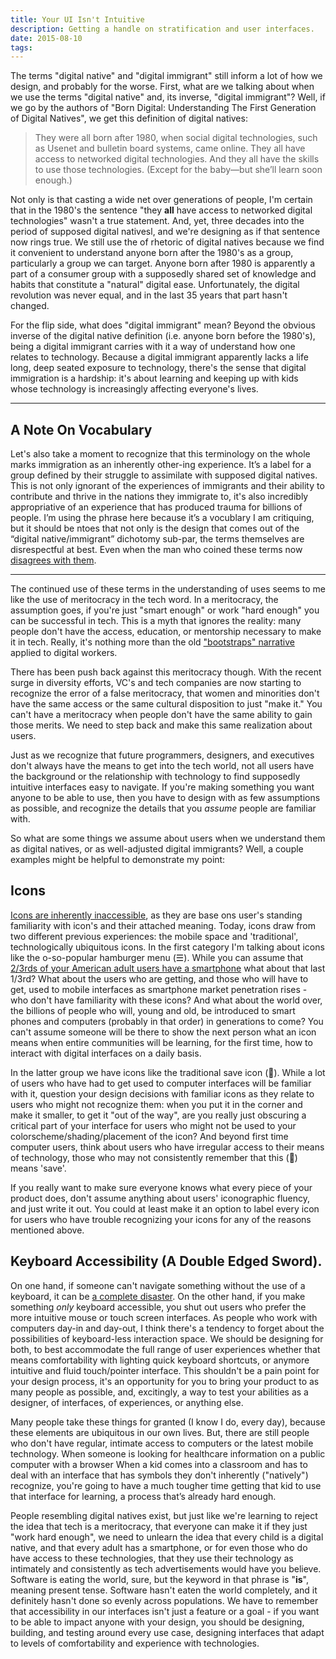 ```yaml
---
title: Your UI Isn't Intuitive
description: Getting a handle on stratification and user interfaces.
date: 2015-08-10
tags:
---
```


The terms "digital native" and "digital immigrant" still inform a lot of how we
design, and probably for the worse. First, what are we talking about when we
use the terms "digital native" and, its inverse, "digital immigrant"? Well, if
we go by the authors of "Born Digital: Understanding The First Generation of
Digital Natives", we get this definition of digital natives:

> They were all born after 1980, when social digital technologies, such as
Usenet and bulletin board systems, came online. They all have access to
networked digital technologies. And they all have the skills to use those
technologies.  (Except for the baby—but she’ll learn soon enough.)

Not only is that casting a wide net over generations of people, I'm certain
that in the 1980's the sentence "they **all** have access to networked digital
technologies" wasn't a true statement. And, yet, three decades into the period
of supposed digital nativesl, and we're designing as if that sentence now rings
true. We still use the of rhetoric of digital natives because we find it
convenient to understand anyone born after the 1980's as a group, particularly
a group we can target. Anyone born after 1980 is apparently a part of a
consumer group with a supposedly  shared set of knowledge and habits that
constitute a "natural" digital ease. Unfortunately, the digital revolution was
never equal, and in the last 35 years that part hasn't changed.

For the flip side, what does "digital immigrant" mean? Beyond the obvious
inverse of the digital native definition (i.e. anyone born before the 1980's),
being a digital immigrant carries with it a way of understand how one relates
to technology. Because a digital immigrant apparently lacks a life long, deep
seated exposure to technology, there's the sense that digital immigration is a
hardship: it's about learning and keeping up with kids whose technology is
increasingly affecting everyone's lives.

---

## A Note On Vocabulary

Let's also take a moment to recognize that this terminology on the whole marks
immigration as an inherently other-ing experience. It’s a label for a group
defined by their struggle to assimilate with supposed digital natives. This is
not only ignorant of the experiences of immigrants and their ability to
contribute and thrive in the nations they immigrate to, it's also incredibly
appropriative of an experience that has produced trauma for billions of people.
I’m using the phrase here because it’s a vocublary I am critiquing, but it
should be ntoes that not only is the design that comes out of the “digital
native/immigrant” dichotomy sub-par, the terms themselves are disrespectful at
best. Even when the man who coined these terms now [disagrees with
them](http://marcprensky.com/writing/Prensky-Intro_to_From_DN_to_DW.pdf).

---

The continued use of these terms in the understanding of uses seems to me like
the use of meritocracy in the tech word. In a meritocracy, the assumption goes,
if you're just "smart enough" or work "hard enough" you can be successful in
tech. This is a myth that ignores the reality: many people don't have the
access, education, or mentorship necessary to make it in tech. Really, it's
nothing more than the old ["bootstraps"
narrative](http://ideas.time.com/2012/09/07/the-myth-of-bootstrapping/) applied
to digital workers.

There has been push back against this meritocracy though. With the recent surge
in diversity efforts, VC's and tech companies are now starting to recognize the
error of a false meritocracy, that women and minorities don't have the same
access or the same cultural disposition to just "make it." You can't have a
meritocracy when people don't have the same ability to gain those merits. We
need to step back and make this same realization about users.

Just as we recognize that future programmers, designers, and executives don't
always have the means to get into the tech world, not all users have the
background or the relationship with technology to find supposedly intuitive
interfaces easy to navigate. If you're making something you want anyone to be
able to use, then you have to design with as few assumptions as possible, and
recognize the details that you _assume_ people are familiar with.

So what are some things we assume about users when we understand them as
digital natives, or as well-adjusted digital immigrants? Well, a couple
examples might be helpful to demonstrate my point:

## Icons

 [Icons are inherently
 inaccessible](http://www.nngroup.com/articles/icon-usability/), as they are
 base ons user's standing familiarity with icon's and their attached meaning.
 Today,  icons draw from two different previous experiences: the mobile space
 and 'traditional', technologically ubiquitous icons. In the first category I'm
 talking about icons like the o-so-popular hamburger menu (☰).   While you can
 assume that [2/3rds of your American adult users have a
 smartphone](http://www.pewinternet.org/2015/04/01/us-smartphone-use-in-2015/)
 what about that last 1/3rd? What about the users who are getting, and those
 who will have to get, used to mobile interfaces as smartphone market
 penetration rises - who don't have familiarity with these icons? And what
 about the world over, the billions of people who will, young and old, be
 introduced to smart phones and computers (probably in that order) in
 generations to come? You can't assume someone will be there to show the next
 person what an icon means when entire communities will be learning, for the
 first time, how to interact with digital interfaces on a daily basis. 

In the latter group we have icons like the traditional save icon (💾). While a
lot of users who have had to get used to computer interfaces will be familiar
with it, question your design decisions with familiar icons as they relate to
users who might not recognize them: when you put it in the corner and make it
smaller, to get it "out of the way", are you really just obscuring a critical
part of your interface for users who might not be used to your
colorscheme/shading/placement of the icon? And beyond first time computer
users, think about users who have irregular access to their means of
technology, those who may not consistently remember that this (💾) means 'save'.

If you really want to make sure everyone knows what every piece of your product
does, don't assume anything about users' iconographic fluency, and just write
it out. You could at least make it an option to label every icon for users who
have trouble recognizing your icons for any of the reasons mentioned above.

## Keyboard Accessibility (A Double Edged Sword).

On one hand, if someone can't navigate something without the use of a keyboard,
it can be [a complete disaster](http://www.webaxe.org/apples-inaccessibility/).
On the other hand, if you make something _only_ keyboard accessible, you shut
out users who prefer the more intuitive mouse or touch screen interfaces. As
people who work with computers day-in and day-out, I think there's a tendency
to forget about the possibilities of keyboard-less interaction space. We should
be designing for both, to best accommodate the full range of user experiences
whether that means comfortability with lighting quick keyboard shortcuts, or
anymore intuitive  and fluid touch/pointer interface.  This shouldn't be a pain
point for your design process, it's an opportunity for you to bring your
product to as many people as possible, and, excitingly, a way to test your
abilities as a designer, of interfaces, of experiences, or anything else.

Many people take these things for granted (I know I do, every day), because
these elements are ubiquitous in our own lives. But, there are still people who
don't have regular, intimate access to computers or the latest mobile
technology. When someone is looking for healthcare information on a public
computer with a browser  When a kid comes into a classroom and has to deal with
an interface that has symbols they don't inherently ("natively") recognize,
you're going to have a much tougher time getting that kid to use that interface
for learning, a process that’s already hard enough.

People resembling digital natives exist, but just like we're learning to reject
the idea that tech is a meritocracy, that everyone can make it if they just
"work hard enough", we need to unlearn the idea that every child is a digital
native, and that every adult has a smartphone, or for even those who do have
access to these technologies, that they use their technology as intimately and
consistently as tech advertisements would have you believe. Software is eating
the world, sure, but the keyword in that phrase is "**is**", meaning present
tense. Software hasn't eaten the world completely, and it definitely hasn't
done so evenly across populations. We have to remember that accessibility in
our interfaces isn't just a feature or a goal - if you want to be able to
impact anyone with your design, you should be designing, building, and testing
around every use case, designing interfaces that adapt to levels of
comfortability and experience with technologies.

<!-- <style> -->
<!-- li[id^="fn:"]:focus { -->
<!--     padding&#45;top: 12%; -->
<!-- } -->
<!-- </style> -->
<!--  -->
<!-- This is some text[^1]. Other text[^footnote]. -->
<!--  -->
<!-- This is some text not written in HTML but in another language! -->
<!--  -->
<!-- *[another language]: It's called Markdown -->
<!--  -->
<!-- *[HTML]: HyperTextMarkupLanguage -->
<!-- {:.mega&#45;big} -->
<!--  -->
<!-- [^1]: Some *crazy* footnote definition. -->
<!--  -->
<!-- [^footnote]: -->
<!--     > Blockquotes can be in a footnote. -->
<!--  -->
<!--         as well as code blocks -->
<!--  -->
<!--     or, naturally, simple paragraphs. -->
<!--  -->
